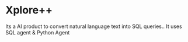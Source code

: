 # Xplore++
Its a AI product to convert natural language text into SQL queries.. It uses SQL agent & Python Agent
